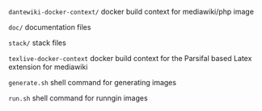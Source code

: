 


`dantewiki-docker-context/`  docker build context for mediawiki/php image

`doc/`   documentation files

`stack/`  stack files 

`texlive-docker-context`  docker build context for the Parsifal based Latex extension for mediawiki

`generate.sh`  shell command for generating images

`run.sh` shell command for runngin images 




